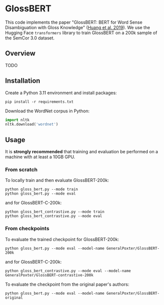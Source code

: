 # GlossBERT

This code implements the paper "GlossBERT: BERT for Word Sense Disambiguation with Gloss Knowledge" ([Huang et al. 2019](https://aclanthology.org/D19-1355/)).
We use the Hugging Face `transformers` library to train GlossBERT on a 200k sample of the SemCor 3.0 dataset.

## Overview

TODO

## Installation

Create a Python 3.11 environment and install packages:
```
pip install -r requirements.txt
```

Download the WordNet corpus in Python:
```python
import nltk
nltk.download('wordnet')
```

## Usage
It is **strongly recommended** that training and evaluation be performed on a machine with at least a 10GB GPU.

### From scratch
To locally train and then evaluate GlossBERT-200k:
```
python gloss_bert.py --mode train
python gloss_bert.py --mode eval
```
and for GlossBERT-C-200k:
```
python gloss_bert_contrastive.py --mode train
python gloss_bert_contrastive.py --mode eval
```

### From checkpoints
To evaluate the trained checkpoint for GlossBERT-200k:
```
python gloss_bert.py --mode eval --model-name GeneralPoxter/GlossBERT-200k
```
and for GlossBERT-C-200k:
```
python gloss_bert_contrastive.py --mode eval --model-name GeneralPoxter/GlossBERT-contrastive-200k
```

To evaluate the checkpoint from the original paper's authors:
```
python gloss_bert.py --mode eval --model-name GeneralPoxter/GlossBERT-original
```